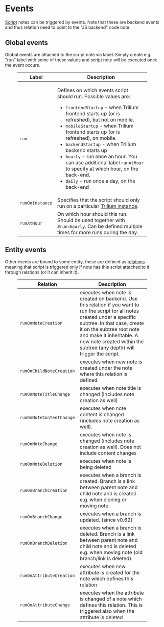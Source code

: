 # Events
[Script](../Scripting.md) notes can be triggered by events. Note that these are backend events and thus relation need to point to the "JS backend" code note.

## Global events

Global events are attached to the script note via label. Simply create e.g. "run" label with some of these values and script note will be executed once the event occurs.

<figure class="table"><table><thead><tr><th>Label</th><th>Description</th></tr></thead><tbody><tr><td><code>run</code></td><td><p>Defines on which events script should run. Possible values are:</p><ul><li><code>frontendStartup</code> - when Trilium frontend starts up (or is refreshed), but not on mobile.</li><li><code>mobileStartup</code> - when Trilium frontend starts up (or is refreshed), on mobile.</li><li><code>backendStartup</code> - when Trilium backend starts up</li><li><code>hourly</code> - run once an hour. You can use additional label <code>runAtHour</code> to specify at which hour, on the back-end.</li><li><code>daily</code> - run once a day, on the back-end</li></ul></td></tr><tr><td><code>runOnInstance</code></td><td>Specifies that the script should only run on a particular&nbsp;<a class="reference-link" href="../Advanced%20Usage/Configuration%20(config.ini%20or%20environment%20variables)/Trilium%20instance.md">Trilium instance</a>.</td></tr><tr><td><code>runAtHour</code></td><td>On which hour should this run. Should be used together with <code>#run=hourly</code>. Can be defined multiple times for more runs during the day.</td></tr></tbody></table></figure>

## Entity events

Other events are bound to some entity, these are defined as [relations](../Advanced%20Usage/Attributes.md) - meaning that script is triggered only if note has this script attached to it through relations (or it can inherit it).

<figure class="table"><table><thead><tr><th>Relation</th><th>Description</th></tr></thead><tbody><tr><td><code>runOnNoteCreation</code></td><td>executes when note is created on backend. Use this relation if you want to run the script for all notes created under a specific subtree. In that case, create it on the subtree root note and make it inheritable. A new note created within the subtree (any depth) will trigger the script.</td></tr><tr><td><code>runOnChildNoteCreation</code></td><td>executes when new note is created under the note where this relation is defined</td></tr><tr><td><code>runOnNoteTitleChange</code></td><td>executes when note title is changed (includes note creation as well)</td></tr><tr><td><code>runOnNoteContentChange</code></td><td>executes when note content is changed (includes note creation as well).</td></tr><tr><td><code>runOnNoteChange</code></td><td>executes when note is changed (includes note creation as well). Does not include content changes</td></tr><tr><td><code>runOnNoteDeletion</code></td><td>executes when note is being deleted</td></tr><tr><td><code>runOnBranchCreation</code></td><td>executes when a branch is created. Branch is a link between parent note and child note and is created e.g. when cloning or moving note.</td></tr><tr><td><code>runOnBranchChange</code></td><td>executes when a branch is updated. (since v0.62)</td></tr><tr><td><code>runOnBranchDeletion</code></td><td>executes when a branch is deleted. Branch is a link between parent note and child note and is deleted e.g. when moving note (old branch/link is deleted).</td></tr><tr><td><code>runOnAttributeCreation</code></td><td>executes when new attribute is created for the note which defines this relation</td></tr><tr><td><code>runOnAttributeChange</code></td><td>executes when the attribute is changed of a note which defines this relation. This is triggered also when the attribute is deleted</td></tr></tbody></table></figure>